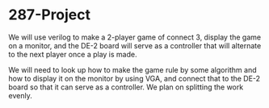 287-Project
===========

We will use verilog to make a 2-player game of connect 3, display the game on a monitor, and the DE-2 board will serve as a controller that will alternate to the next player once a play is made. 

We will need to look up how to make the game rule by some algorithm and how to display it on the monitor by using VGA, and connect that to the DE-2 board so that it can serve as a controller. We plan on splitting the work evenly. 
